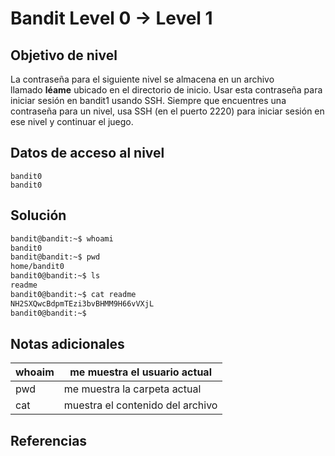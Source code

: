 # Bandit Level 0 → Level 1
## Objetivo de nivel

La contraseña para el siguiente nivel se almacena en un archivo llamado **léame** ubicado en el directorio de inicio. Usar esta contraseña para iniciar sesión en bandit1 usando SSH. Siempre que encuentres una contraseña para un nivel, usa SSH (en el puerto 2220) para iniciar sesión en ese nivel y continuar el juego.

## Datos de acceso al nivel
```
bandit0
bandit0
```
## Solución
``` bash
bandit@bandit:~$ whoami
bandit0
bandit@bandit:~$ pwd
home/bandit0
bandit0@bandit:~$ ls
readme
bandit0@bandit:~$ cat readme
NH2SXQwcBdpmTEzi3bvBHMM9H66vVXjL
bandit0@bandit:~$ 
```

## Notas adicionales
| whoaim | me muestra el usuario actual |
| --------- | -------------------------------- |
| pwd | me muestra la carpeta actual |
| cat | muestra el contenido del archivo |

## Referencias
